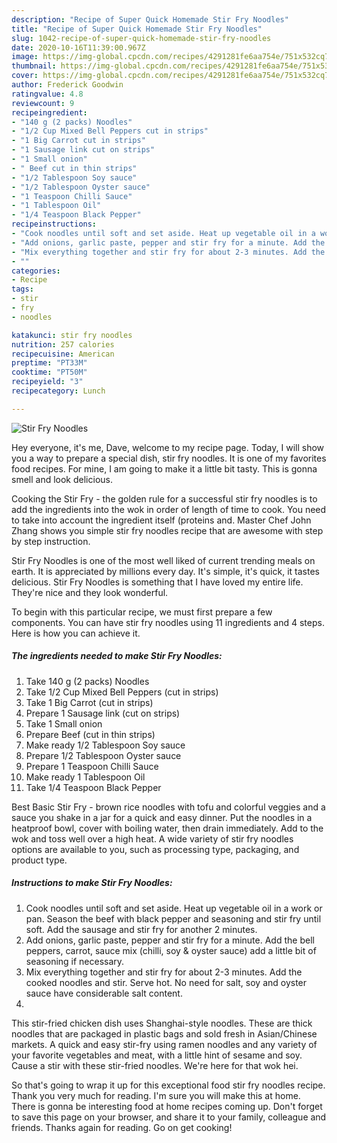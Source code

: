 ```yaml
---
description: "Recipe of Super Quick Homemade Stir Fry Noodles"
title: "Recipe of Super Quick Homemade Stir Fry Noodles"
slug: 1042-recipe-of-super-quick-homemade-stir-fry-noodles
date: 2020-10-16T11:39:00.967Z
image: https://img-global.cpcdn.com/recipes/4291281fe6aa754e/751x532cq70/stir-fry-noodles-recipe-main-photo.jpg
thumbnail: https://img-global.cpcdn.com/recipes/4291281fe6aa754e/751x532cq70/stir-fry-noodles-recipe-main-photo.jpg
cover: https://img-global.cpcdn.com/recipes/4291281fe6aa754e/751x532cq70/stir-fry-noodles-recipe-main-photo.jpg
author: Frederick Goodwin
ratingvalue: 4.8
reviewcount: 9
recipeingredient:
- "140 g (2 packs) Noodles"
- "1/2 Cup Mixed Bell Peppers cut in strips"
- "1 Big Carrot cut in strips"
- "1 Sausage link cut on strips"
- "1 Small onion"
- " Beef cut in thin strips"
- "1/2 Tablespoon Soy sauce"
- "1/2 Tablespoon Oyster sauce"
- "1 Teaspoon Chilli Sauce"
- "1 Tablespoon Oil"
- "1/4 Teaspoon Black Pepper"
recipeinstructions:
- "Cook noodles until soft and set aside. Heat up vegetable oil in a work or pan. Season the beef with black pepper and seasoning and stir fry until soft. Add the sausage and stir fry for another 2 minutes."
- "Add onions, garlic paste, pepper and stir fry for a minute. Add the bell peppers, carrot, sauce mix (chilli, soy &amp; oyster sauce) add a little bit of seasoning if necessary."
- "Mix everything together and stir fry for about 2-3 minutes. Add the cooked noodles and stir. Serve hot. No need for salt, soy and oyster sauce have considerable salt content."
- ""
categories:
- Recipe
tags:
- stir
- fry
- noodles

katakunci: stir fry noodles 
nutrition: 257 calories
recipecuisine: American
preptime: "PT33M"
cooktime: "PT50M"
recipeyield: "3"
recipecategory: Lunch

---
```



![Stir Fry Noodles](https://img-global.cpcdn.com/recipes/4291281fe6aa754e/751x532cq70/stir-fry-noodles-recipe-main-photo.jpg)

Hey everyone, it's me, Dave, welcome to my recipe page. Today, I will show you a way to prepare a special dish, stir fry noodles. It is one of my favorites food recipes. For mine, I am going to make it a little bit tasty. This is gonna smell and look delicious.

Cooking the Stir Fry - the golden rule for a successful stir fry noodles is to add the ingredients into the wok in order of length of time to cook. You need to take into account the ingredient itself (proteins and. Master Chef John Zhang shows you simple stir fry noodles recipe that are awesome with step by step instruction.

Stir Fry Noodles is one of the most well liked of current trending meals on earth. It is appreciated by millions every day. It's simple, it's quick, it tastes delicious. Stir Fry Noodles is something that I have loved my entire life. They're nice and they look wonderful.


To begin with this particular recipe, we must first prepare a few components. You can have stir fry noodles using 11 ingredients and 4 steps. Here is how you can achieve it.

<!--inarticleads1-->

##### The ingredients needed to make Stir Fry Noodles:

1. Take 140 g (2 packs) Noodles
1. Take 1/2 Cup Mixed Bell Peppers (cut in strips)
1. Take 1 Big Carrot (cut in strips)
1. Prepare 1 Sausage link (cut on strips)
1. Take 1 Small onion
1. Prepare  Beef (cut in thin strips)
1. Make ready 1/2 Tablespoon Soy sauce
1. Prepare 1/2 Tablespoon Oyster sauce
1. Prepare 1 Teaspoon Chilli Sauce
1. Make ready 1 Tablespoon Oil
1. Take 1/4 Teaspoon Black Pepper


Best Basic Stir Fry - brown rice noodles with tofu and colorful veggies and a sauce you shake in a jar for a quick and easy dinner. Put the noodles in a heatproof bowl, cover with boiling water, then drain immediately. Add to the wok and toss well over a high heat. A wide variety of stir fry noodles options are available to you, such as processing type, packaging, and product type. 

<!--inarticleads2-->

##### Instructions to make Stir Fry Noodles:

1. Cook noodles until soft and set aside. Heat up vegetable oil in a work or pan. Season the beef with black pepper and seasoning and stir fry until soft. Add the sausage and stir fry for another 2 minutes.
1. Add onions, garlic paste, pepper and stir fry for a minute. Add the bell peppers, carrot, sauce mix (chilli, soy &amp; oyster sauce) add a little bit of seasoning if necessary.
1. Mix everything together and stir fry for about 2-3 minutes. Add the cooked noodles and stir. Serve hot. No need for salt, soy and oyster sauce have considerable salt content.
1. 


This stir-fried chicken dish uses Shanghai-style noodles. These are thick noodles that are packaged in plastic bags and sold fresh in Asian/Chinese markets. A quick and easy stir-fry using ramen noodles and any variety of your favorite vegetables and meat, with a little hint of sesame and soy. Cause a stir with these stir-fried noodles. We&#39;re here for that wok hei. 

So that's going to wrap it up for this exceptional food stir fry noodles recipe. Thank you very much for reading. I'm sure you will make this at home. There is gonna be interesting food at home recipes coming up. Don't forget to save this page on your browser, and share it to your family, colleague and friends. Thanks again for reading. Go on get cooking!
